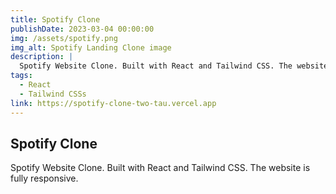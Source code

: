 ```yaml
---
title: Spotify Clone
publishDate: 2023-03-04 00:00:00
img: /assets/spotify.png
img_alt: Spotify Landing Clone image
description: |
  Spotify Website Clone. Built with React and Tailwind CSS. The website is fully responsive.
tags:
  - React
  - Tailwind CSSs
link: https://spotify-clone-two-tau.vercel.app
---
```


## Spotify Clone

Spotify Website Clone. Built with React and Tailwind CSS. The website is fully responsive.
